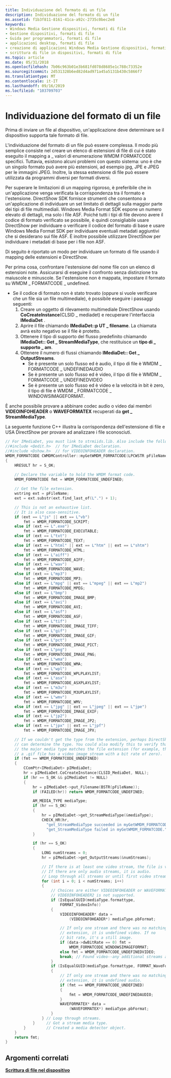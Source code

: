 ```yaml
---
title: Individuazione del formato di un file
description: Individuazione del formato di un file
ms.assetid: f1b3f811-8161-41ca-a92c-2735c0bec2e8
keywords:
- Windows Media Gestione dispositivi, formati di file
- Gestione dispositivi, formati di file
- Guida per programmatori, formati di file
- applicazioni desktop, formati di file
- creazione di applicazioni Windows Media Gestione dispositivi, formati di file
- scrittura di file in dispositivi, formati di file
ms.topic: article
ms.date: 05/31/2018
ms.openlocfilehash: 7b06c963b01e3b681fd078d8685e1c788c73352e
ms.sourcegitcommit: 2d531328b6ed82d4ad971a45a5131b430c5866f7
ms.translationtype: MT
ms.contentlocale: it-IT
ms.lasthandoff: 09/16/2019
ms.locfileid: "103709703"
---
```

# <a name="discovering-a-files-format"></a>Individuazione del formato di un file

Prima di inviare un file al dispositivo, un'applicazione deve determinare se il dispositivo supporta tale formato di file.

L'individuazione del formato di un file può essere complessa. Il modo più semplice consiste nel creare un elenco di estensioni di file di cui è stato eseguito il mapping a \_ valori di enumerazione WMDM FORMATCODE specifici. Tuttavia, esistono alcuni problemi con questo sistema: uno è che un singolo formato può avere più estensioni, ad esempio jpg, JPE e JPEG per le immagini JPEG. Inoltre, la stessa estensione di file può essere utilizzata da programmi diversi per formati diversi.

Per superare le limitazioni di un mapping rigoroso, è preferibile che in un'applicazione venga verificata la corrispondenza tra il formato e l'estensione. DirectShow SDK fornisce strumenti che consentono a un'applicazione di individuare un set limitato di dettagli sulla maggior parte dei tipi di file multimediali. Windows Media Format SDK espone un numero elevato di dettagli, ma solo i file ASF. Poiché tutti i tipi di file devono avere il codice di formato verificato se possibile, è quindi consigliabile usare DirectShow per individuare o verificare il codice del formato di base e usare Windows Media Format SDK per individuare eventuali metadati aggiuntivi che si desiderano sui file ASF. È inoltre possibile utilizzare DirectShow per individuare i metadati di base per i file non ASF.

Di seguito è riportato un modo per individuare un formato di file usando il mapping delle estensioni e DirectShow.

Per prima cosa, confrontare l'estensione del nome file con un elenco di estensioni note. Assicurarsi di eseguire il confronto senza distinzione tra maiuscole e minuscole. Se l'estensione non è mappata, impostare il formato su WMDM \_ FORMATCODE \_ undefined.

-   Se il codice di formato non è stato trovato (oppure si vuole verificare che un file sia un file multimediale), è possibile eseguire i passaggi seguenti:
    1.  Creare un oggetto di rilevamento multimediale DirectShow usando **CoCreateInstance**(CLSID \_ mediadet) e recuperare l'interfaccia **IMediaDet** .
    2.  Aprire il file chiamando **IMediaDet::p UT \_ filename**. La chiamata avrà esito negativo se il file è protetto.
    3.  Ottenere il tipo di supporto del flusso predefinito chiamando **IMediaDet:: Get \_ StreamMediaType**, che restituisce un **tipo di \_ supporto \_ am**.
    4.  Ottenere il numero di flussi chiamando **IMediaDet:: Get \_ OutputStreams**.
        -   Se è presente un solo flusso ed è audio, il tipo di file è WMDM \_ FORMATCODE \_ UNDEFINEDAUDIO
        -   Se è presente un solo flusso ed è video, il tipo di file è WMDM \_ FORMATCODE \_ UNDEFINEDVIDEO
        -   Se è presente un solo flusso ed è video e la velocità in bit è zero, il tipo di file è WMDM \_ FORMATCODE \_ WINDOWSIMAGEFORMAT.

È anche possibile provare a abbinare codec audio o video dai membri **VIDEOINFOHEADER** o **WAVEFORMATEX** recuperati da **get \_ StreamMediaType**.

La seguente funzione C++ illustra la corrispondenza dell'estensione di file e USA DirectShow per provare ad analizzare i file sconosciuti.


```C++
// For IMediaDet, you must link to strmiids.lib. Also include the following:
//#include <Qedit.h>  // for IMediaDet declaration.
//#include <Dshow.h>  // for VIDEOINFOHEADER declaration.
WMDM_FORMATCODE CWMDMController::myGetWMDM_FORMATCODE(LPCWSTR pFileName)
{
    HRESULT hr = S_OK;

    // Declare the variable to hold the WMDM format code.
    WMDM_FORMATCODE fmt = WMDM_FORMATCODE_UNDEFINED;
    
    // Get the file extension.
    wstring ext = pFileName;
    ext = ext.substr(ext.find_last_of(L".") + 1);

    // This is not an exhaustive list. 
    // It is also case-sensitive.
    if (ext == L"js" || ext == L"vb")
        fmt = WMDM_FORMATCODE_SCRIPT;
    else if (ext == L".exe")
        fmt = WMDM_FORMATCODE_EXECUTABLE;
    else if (ext == L"txt")
        fmt = WMDM_FORMATCODE_TEXT;
    else if (ext == L"html" || ext == L"htm" || ext == L"shtm")
        fmt = WMDM_FORMATCODE_HTML;
    else if (ext == L"aiff")
        fmt = WMDM_FORMATCODE_AIFF;
    else if (ext == L"wav")
        fmt = WMDM_FORMATCODE_WAVE;
    else if (ext == L"mp3")
        fmt = WMDM_FORMATCODE_MP3;
    else if (ext == L"mpg" || ext == L"mpeg" || ext == L"mp2")
        fmt = WMDM_FORMATCODE_MPEG;
    else if (ext == L"bmp")
        fmt = WMDM_FORMATCODE_IMAGE_BMP;
    else if (ext == L"avi")
        fmt = WMDM_FORMATCODE_AVI;
    else if (ext == L"asf")
        fmt = WMDM_FORMATCODE_ASF;
    else if (ext == L"tif")
        fmt = WMDM_FORMATCODE_IMAGE_TIFF;
    else if (ext == L"gif")
        fmt = WMDM_FORMATCODE_IMAGE_GIF;
    else if (ext == L"pct")
        fmt = WMDM_FORMATCODE_IMAGE_PICT;
    else if (ext == L"png")
        fmt = WMDM_FORMATCODE_IMAGE_PNG;
    else if (ext == L"wma")
        fmt = WMDM_FORMATCODE_WMA;
    else if (ext == L"wpl")
        fmt = WMDM_FORMATCODE_WPLPLAYLIST;
    else if (ext == L"asx")
        fmt = WMDM_FORMATCODE_ASXPLAYLIST;
    else if (ext == L"m3u")
        fmt = WMDM_FORMATCODE_M3UPLAYLIST;
    else if (ext == L"wmv")
        fmt = WMDM_FORMATCODE_WMV;
    else if (ext == L"jpg" || ext == L"jpeg" || ext == L"jpe")
        fmt = WMDM_FORMATCODE_IMAGE_EXIF;
    else if (ext == L"jp2")
        fmt = WMDM_FORMATCODE_IMAGE_JP2;
    else if (ext == L"jpx" || ext == L"jpf")
        fmt = WMDM_FORMATCODE_IMAGE_JPX;

    // If we couldn't get the type from the extension, perhaps DirectShow 
    // can determine the type. You could also modify this to verify that 
    // the major media type matches the file extension (for example, that 
    // a .gif file has a video image stream with a bit rate of zero).
    if (fmt == WMDM_FORMATCODE_UNDEFINED)
    {
        CComPtr<IMediaDet> pIMediaDet;
        hr = pIMediaDet.CoCreateInstance(CLSID_MediaDet, NULL);
        if (hr == S_OK && pIMediaDet != NULL)
        {
            hr = pIMediaDet->put_Filename(BSTR(pFileName));
            if (FAILED(hr)) return WMDM_FORMATCODE_UNDEFINED;

            AM_MEDIA_TYPE mediaType;
            if (hr == S_OK)
            {
                hr = pIMediaDet->get_StreamMediaType(&mediaType);
                CHECK_HR(hr, 
                  "get_StreamMediaType succeeded in myGetWMDM_FORMATCODE.", 
                  "get_StreamMediaType failed in myGetWMDM_FORMATCODE.");
            }

            if (hr == S_OK)
            {
                LONG numStreams = 0;
                hr = pIMediaDet->get_OutputStreams(&numStreams);

                // If there is at least one video stream, the file is video. 
                // If there are only audio streams, it is audio.
                // Loop through all streams or until first video stream is found.
                for (int i = 0; i < numStreams; i++)
                {
                    // Choices are either VIDEOINFOHEADER or WAVEFORMATEX. 
                    // VIDEOINFOHEADER2 is not supported.
                    if (IsEqualGUID(mediaType.formattype, 
                        FORMAT_VideoInfo))
                    {
                        VIDEOINFOHEADER* data = 
                            (VIDEOINFOHEADER*) mediaType.pbFormat;

                        // If only one stream and there was no matching 
                        // extension, it is undefined video. If no 
                        // bit rate, it's a still image.
                        if (data->dwBitRate == 0) fmt = 
                            WMDM_FORMATCODE_WINDOWSIMAGEFORMAT;
                        else fmt = WMDM_FORMATCODE_UNDEFINEDVIDEO;
                        break; // Found video--any additional streams are soundtracks.
                    }
                    if (IsEqualGUID(mediaType.formattype, FORMAT_WaveFormatEx))
                    {
                        // If only one stream and there was no matching 
                        // extension, it is undefined audio. 
                        if (fmt == WMDM_FORMATCODE_UNDEFINED)
                        {
                            fmt = WMDM_FORMATCODE_UNDEFINEDAUDIO;
                        }
                        WAVEFORMATEX* data = 
                            (WAVEFORMATEX*) mediaType.pbFormat;
                    }
                } // Loop through streams.
            }     // Got a stream media type.
        }         // Created a media detector object.
    }
    return fmt;
}
```



## <a name="related-topics"></a>Argomenti correlati

<dl> <dt>

[**Scrittura di file nel dispositivo**](writing-files-to-the-device.md)
</dt> </dl>

 

 




